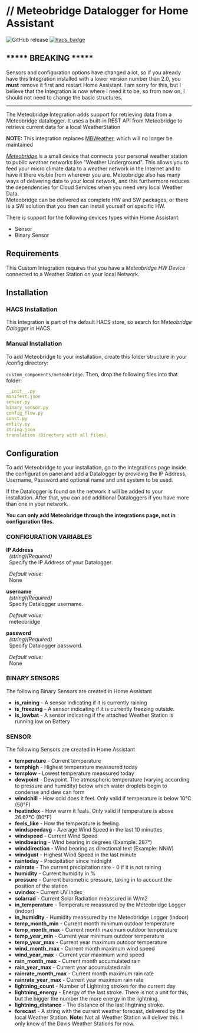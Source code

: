 # // Meteobridge Datalogger for Home Assistant
![GitHub release](https://img.shields.io/github/release/briis/meteobridge.svg?style=flat-square)
[![hacs_badge](https://img.shields.io/badge/HACS-Default-orange.svg?style=flat-square)](https://github.com/custom-components/hacs)

## ***** BREAKING *****
Sensors and configuration options have changed a lot, so if you already have this Integration installed with a lower version number than 2.0, you **must** remove it first and restart Home Assistant.
I am sorry for this, but I believe that the Integration is now where I need it to be, so from now on, I should not need to change the basic structures.
___

The Meteobridge Integration adds support for retrieving data from a Meteobridge datalogger. It uses a built-in REST API from Meteobridge to retrieve current data for a local WeatherStation

**NOTE:** This integration replaces [MBWeather](https://github.com/briis/mbweather), which will no longer be maintained

[*Meteobridge*](https://www.meteobridge.com/wiki/index.php/Home) is a small device that connects your personal weather station to public weather networks like "Weather Underground". This allows you to feed your micro climate data to a weather network in the Internet and to have it there visible from wherever you are. Meteobridge also has many ways of delivering data to your local network, and this furthermore reduces the dependencies for Cloud Services when you need very local Weather Data.<br>
Meteobridge can be delivered as complete HW and SW packages, or there is a SW solution that you then can install yourself on specific HW.<br>

There is support for the following devices types within Home Assistant:
* Sensor
* Binary Sensor

## Requirements
This Custom Integration requires that you have a *Meteobridge HW Device* connected to a Weather Station on your local Network.

## Installation

### HACS Installation
This Integration is part of the default HACS store, so search for *Meteobridge Dalogger* in HACS.

### Manual Installation

To add Meteobridge to your installation, create this folder structure in your /config directory:

`custom_components/meteobridge`.
Then, drop the following files into that folder:

```yaml
__init__.py
manifest.json
sensor.py
binary_sensor.py
config_flow.py
const.py
entity.py
string.json
translation (Directory with all files)
```

## Configuration
To add Meteobridge to your installation, go to the Integrations page inside the configuration panel and add a Datalogger by providing the IP Address, Username, Password and optional name and unit system to be used.

If the Datalogger is found on the network it will be added to your installation. After that, you can add additional Dataloggers if you have more than one in your network.

**You can only add Meteobridge through the integrations page, not in configuration files.**

### CONFIGURATION VARIABLES
**IP Address**<br>
&nbsp;&nbsp;*(string)(Required)*<br>
&nbsp;&nbsp;Specify the IP Address of your Datalogger.

&nbsp;&nbsp;*Default value:*<br>
&nbsp;&nbsp;None

**username**<br>
&nbsp;&nbsp;*(string)(Required)*<br>
&nbsp;&nbsp;Specify Datalogger username.

&nbsp;&nbsp;*Default value:*<br>
&nbsp;&nbsp;meteobridge

**password**<br>
&nbsp;&nbsp;*(string)(Required)*<br>
&nbsp;&nbsp;Specify Datalogger password.

&nbsp;&nbsp;*Default value:*<br>
&nbsp;&nbsp;None

### BINARY SENSORS
The following Binary Sensors are created in Home Assistant

* **is_raining** - A sensor indicating if it is currently raining
* **is_freezing** - A sensor indicating if it is currently freezing outside.
* **is_lowbat** - A sensor indicating if the attached Weather Station is running low on Battery

### SENSOR
The following Sensors are created in Home Assistant

* **temperature** - Current temperature
* **temphigh** - Highest temperature meassured today
* **templow** - Lowest temperature meassured today
* **dewpoint** - Dewpoint. The atmospheric temperature (varying according to pressure and humidity) below which water droplets begin to condense and dew can form
* **windchill** - How cold does it feel. Only valid if temperature is below 10°C (50°F)
* **heatindex** - How warm it feals. Only valid if temperature is above 26.67°C (80°F)
* **feels_like** - How the temperature is feeling.
* **windspeedavg** - Average Wind Speed in the last 10 minuttes
* **windspeed** - Current Wind Speed
* **windbearing** - Wind bearing in degrees (Example: 287°)
* **winddirection** - Wind bearing as directional text (Example: NNW)
* **windgust** - Highest Wind Speed in the last minute
* **raintoday** - Precipitation since midnight
* **rainrate** - The current precipitation rate - 0 if it is not raining
* **humidity** - Current humidity in %
* **pressure** - Current barometric pressure, taking in to account the position of the station
* **uvindex** - Current UV Index
* **solarrad** - Current Solar Radiation meassured in W/m2
* **in_temperature** - Temperature meassured by the Meteobridge Logger (indoor)
* **in_humidity** - Humidity meassured by the Meteobridge Logger (indoor)
* **temp_month_min** - Current month minimum outdoor temperature
* **temp_month_max** - Current month maximum outdoor temperature
* **temp_year_min** - Current year minimum outdoor temperature
* **temp_year_max** - Current year maximum outdoor temperature
* **wind_month_max** - Current month maximum wind speed
* **wind_year_max** - Current year maximum wind speed
* **rain_month_max** - Current month accumulated rain
* **rain_year_max** - Current year accumulated rain
* **rainrate_month_max** - Current month maximum rain rate
* **rainrate_year_max** - Current year maximum rain rate
* **lightning_count** - Number of Lightning strokes for the current day
* **lightning_energy** - Energy of the last stroke. There is not a unit for this, but the bigger the number the more energy in the lightning.
* **lightning_distance** - The distance of the last lihgtning stroke.
* **forecast** - A string with the current weather forecast, delivered by the local Weather Station. **Note:** Not all Weather Station will deliver this. I only know of the Davis Weather Stations for now.
